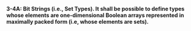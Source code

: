 **3-4A: Bit Strings (i.e., Set Types).  It shall be possible to define types whose elements are one-dimensional Boolean arrays represented in maximally packed form (i.e, whose elements are sets).**
